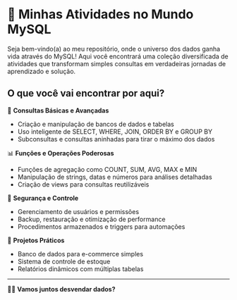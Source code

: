 
# 🐬 Minhas Atividades no Mundo MySQL

Seja bem-vindo(a) ao meu repositório, onde o universo dos dados ganha vida através do MySQL! Aqui você encontrará uma coleção diversificada de atividades que transformam simples consultas em verdadeiras jornadas de aprendizado e solução.

## O que você vai encontrar por aqui?

🌟 **Consultas Básicas e Avançadas**  
- Criação e manipulação de bancos de dados e tabelas  
- Uso inteligente de SELECT, WHERE, JOIN, ORDER BY e GROUP BY  
- Subconsultas e consultas aninhadas para tirar o máximo dos dados  

📊 **Funções e Operações Poderosas**  
- Funções de agregação como COUNT, SUM, AVG, MAX e MIN  
- Manipulação de strings, datas e números para análises detalhadas  
- Criação de views para consultas reutilizáveis  

🔐 **Segurança e Controle**  
- Gerenciamento de usuários e permissões  
- Backup, restauração e otimização de performance  
- Procedimentos armazenados e triggers para automações  

🚀 **Projetos Práticos**  
- Banco de dados para e-commerce simples  
- Sistema de controle de estoque  
- Relatórios dinâmicos com múltiplas tabelas  

***

👩‍💻 **Vamos juntos desvendar dados?**  
